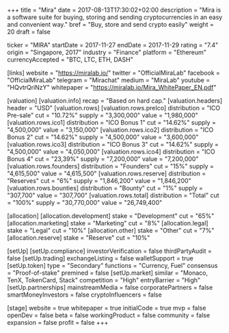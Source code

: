 +++
title = "Mira"
date = 2017-08-13T17:30:02+02:00
description = "Mira is a software suite for buying, storing and sending cryptocurrencies in an easy and convenient way."
bref = "Buy, store and send crypto easily"
weight = 20
draft = false

ticker = "MIRA"
startDate = 2017-11-27
endDate = 2017-11-29
rating = "7.4"
origin = "Singapore, 2017"
industry = "Finance"
platform = "Ethereum"
currencyAccepted = "BTC, LTC, ETH, DASH"

[links]
  website = "https://miralab.io/"
  twitter = "OfficialMiraLab"
  facebook = "OfficialMiraLab"
  telegram = "Mirachat"
  medium = "MiraLab"
  youtube = "HQvtrQriNzY"
  whitepaper = "https://miralab.io/Mira_WhitePaper_EN.pdf"

[valuation]
  [valuation.info]
    recap = "Based on hard cap."
  [valuation.headers]
    header = "USD"
  [valuation.rows]
    [valuation.rows.preIco]
      distribution = "ICO Pre-sale"
      cut = "10.72%"
      supply = "3,300,000"
      value = "1,980,000"
    [valuation.rows.ico1]
      distribution = "ICO Bonus 1"
      cut = "14.62%"
      supply = "4,500,000"
      value = "3,150,000"
    [valuation.rows.ico2]
      distribution = "ICO Bonus 2"
      cut = "14.62%"
      supply = "4,500,000"
      value = "3,600,000"
    [valuation.rows.ico3]
      distribution = "ICO Bonus 3"
      cut = "14.62%"
      supply = "4,500,000"
      value = "4,050,000"
    [valuation.rows.ico4]
      distribution = "ICO Bonus 4"
      cut = "23,39%"
      supply = "7,200,000"
      value = "7,200,000"
    [valuation.rows.founders]
      distribution = "Founders"
      cut = "15%"
      supply = "4,615,500"
      value = "4,615,500"
    [valuation.rows.reserve]
      distribution = "Reserves"
      cut = "6%"
      supply = "1,846,200"
      value = "1,846,200"
    [valuation.rows.bounties]
      distribution = "Bounty"
      cut = "1%"
      supply = "307,700"
      value = "307,700"
    [valuation.rows.total]
      distribution = "Total"
      cut = "100%"
      supply = "30,770,000"
      value = "26,749,400"

[allocation]
  [allocation.development]
    stake = "Development"
    cut = "65%"
  [allocation.marketing]
    stake = "Marketing"
    cut = "8%"
  [allocation.legal]
    stake = "Legal"
    cut = "10%"
  [allocation.other]
    stake = "Other"
    cut = "7%"
  [allocation.reserve]
    stake = "Reserve"
    cut = "10%"


[setUp]
  [setUp.compliance]
    investorVerification = false
    thirdPartyAudit = false
  [setUp.trading]
    exchangeListing = false
    walletSupport = true
  [setUp.token]
    type = "Secondary"
    functions = "Currency, Fuel"
    consensus = "Proof-of-stake"
    premined = false
  [setUp.market]
    similar = "Monaco, TenX, TokenCard, Stack"
    competition = "High"
    entryBarrier = "High"
  [setUp.partnerships]
    mainstreamMedia = false
    corporatePartners = false
    smartMoneyInvestors = false
    cryptoInfluencers = false

[stage]
  website = true
  whitepaper = true
  initialCode = true
  mvp = false
  openDev = false
  beta = false
  workingProduct = false
  community = false
  expansion = false
  profit = false
+++
